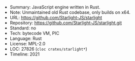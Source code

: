 * Summary:    JavaScript engine written in Rust.
* Note:       Unmaintained old Rust codebase, only builds on x64.
* URL:        https://github.com/Starlight-JS/starlight
* Repository: https://github.com/Starlight-JS/starlight.git
* Standard:   no
* Tech:       bytecode VM, PIC
* Language:   Rust
* License:    MPL-2.0
* LOC:        27826 (`cloc crates/starlight*`)
* Timeline:   2021
